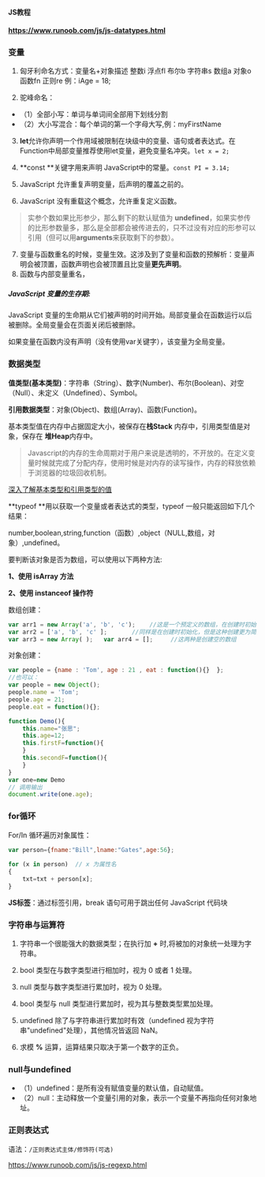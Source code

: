 #### JS教程

#### https://www.runoob.com/js/js-datatypes.html

### 变量

1. 匈牙利命名方式：变量名+对象描述 整数i 浮点fl 布尔b 字符串s 数组a 对象o 函数fn 正则re 例：iAge = 18;

2. 驼峰命名：

-  （1）全部小写：单词与单词间全部用下划线分割
-  （2）大小写混合：每个单词的第一个字母大写,例：myFirstName

3. **let**允许你声明一个作用域被限制在块级中的变量、语句或者表达式。在Function中局部变量推荐使用let变量，避免变量名冲突。`let x = 2;`

4. **const **关键字用来声明 JavaScript中的常量。`const PI = 3.14;`

5. JavaScript 允许重复声明变量，后声明的覆盖之前的。

6. JavaScript 没有重载这个概念，允许重复定义函数。

> 实参个数如果比形参少，那么剩下的默认赋值为 **undefined**，如果实参传的比形参数量多，那么是全部都会被传进去的，只不过没有对应的形参可以引用（但可以用**arguments**来获取剩下的参数）。

7. 变量与函数重名的时候，变量生效。这涉及到了变量和函数的预解析：变量声明会被顶置，函数声明也会被顶置且比变量**更先声明**。
8. 函数与内部变量重名，

##### JavaScript 变量的生存期:

JavaScript 变量的生命期从它们被声明的时间开始。局部变量会在函数运行以后被删除。全局变量会在页面关闭后被删除。

如果变量在函数内没有声明（没有使用var关键字），该变量为全局变量。

### 数据类型

**值类型(基本类型)**：字符串（String）、数字(Number)、布尔(Boolean)、对空（Null）、未定义（Undefined）、Symbol。

**引用数据类型**：对象(Object)、数组(Array)、函数(Function)。

基本类型值在内存中占据固定大小，被保存在**栈Stack**  内存中，引用类型值是对象，保存在  **堆Heap**内存中。

> Javascript的内存的生命周期对于用户来说是透明的，不开放的。在定义变量时候就完成了分配内存，使用时候是对内存的读写操作，内存的释放依赖于浏览器的垃圾回收机制。

[深入了解基本类型和引用类型的值](https://www.runoob.com/w3cnote/javascript-basic-types-and-reference-types.html)

**typeof **用以获取一个变量或者表达式的类型，typeof 一般只能返回如下几个结果：

number,boolean,string,function（函数）,object（NULL,数组，对象）,undefined。

要判断该对象是否为数组，可以使用以下两种方法:

**1、使用 isArray 方法**  

**2、使用 instanceof 操作符**

数组创建：

```javascript
var arr1 = new Array('a', 'b', 'c');    //这是一个预定义的数组，在创建时初始化
var arr2 = ['a', 'b', 'c' ];       //同样是在创建时初始化，但是这种创建更为简洁直观
var arr3 = new Array( );   var arr4 = [];     //这两种是创建空的数组
```

对象创建：

```javascript
var people = {name : 'Tom', age : 21 , eat : function(){}  };
//也可以：
var people = new Object();
people.name = 'Tom';   
people.age = 21;  
people.eat = function(){};
```

```javascript
function Demo(){
    this.name="张思";
    this.age=12;
    this.firstF=function(){
    }
    this.secondF=function(){
    }
}
var one=new Demo
// 调用输出
document.write(one.age);
```



### for循环

For/In 循环遍历对象属性：

```javascript
var person={fname:"Bill",lname:"Gates",age:56}; 
 
for (x in person)  // x 为属性名
{
    txt=txt + person[x];
}
```

**JS标签**：通过标签引用，break 语句可用于跳出任何 JavaScript 代码块

### 字符串与运算符

1. 字符串一个很能强大的数据类型；在执行加 **+** 时,将被加的对象统一处理为字符串。

2. bool 类型在与数字类型进行相加时，视为 0 或者 1 处理。

3. null 类型与数字类型进行累加时，视为 0 处理。

4. bool 类型与 null 类型进行累加时，视为其与整数类型累加处理。

5. undefined 除了与字符串进行累加时有效（undefined 视为字符串"undefined"处理），其他情况皆返回 NaN。

6. 求模 **%** 运算，运算结果只取决于第一个数字的正负。

### null与undefined

- （1）undefined：是所有没有赋值变量的默认值，自动赋值。
- （2）null：主动释放一个变量引用的对象，表示一个变量不再指向任何对象地址。

### 正则表达式

语法：`/正则表达式主体/修饰符(可选)`

https://www.runoob.com/js/js-regexp.html















